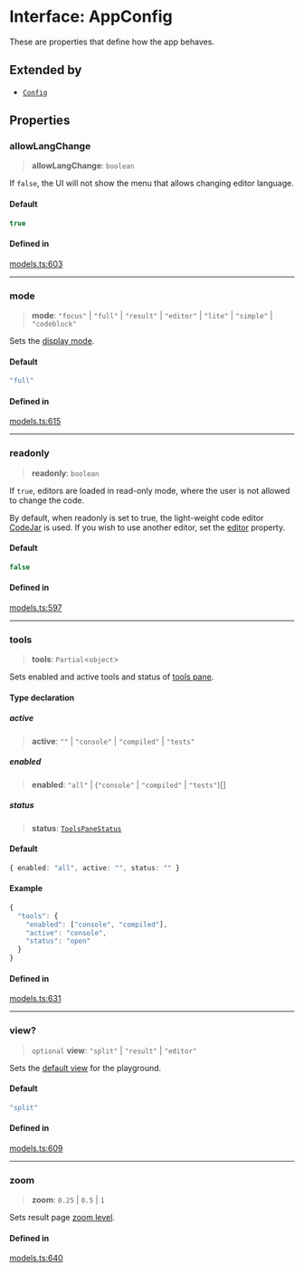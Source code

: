 # Interface: AppConfig

These are properties that define how the app behaves.

## Extended by

- [`Config`](../../interfaces/Config.md)

## Properties

### allowLangChange

> **allowLangChange**: `boolean`

If `false`, the UI will not show the menu that allows changing editor language.

#### Default

```ts
true
```

#### Defined in

[models.ts:603](https://github.com/live-codes/livecodes/blob/bee85b9d53399ef60fcc2e01c3d8b1862b2acaee/src/sdk/models.ts#L603)

***

### mode

> **mode**: `"focus"` \| `"full"` \| `"result"` \| `"editor"` \| `"lite"` \| `"simple"` \| `"codeblock"`

Sets the [display mode](https://livecodes.io/docs/features/display-modes).

#### Default

```ts
"full"
```

#### Defined in

[models.ts:615](https://github.com/live-codes/livecodes/blob/bee85b9d53399ef60fcc2e01c3d8b1862b2acaee/src/sdk/models.ts#L615)

***

### readonly

> **readonly**: `boolean`

If `true`, editors are loaded in read-only mode, where the user is not allowed to change the code.

By default, when readonly is set to true, the light-weight code editor [CodeJar](https://livecodes.io/docs/features/editor-settings#code-editor) is used.
If you wish to use another editor, set the [editor](https://livecodes.io/docs/configuration/configuration-object#editor) property.

#### Default

```ts
false
```

#### Defined in

[models.ts:597](https://github.com/live-codes/livecodes/blob/bee85b9d53399ef60fcc2e01c3d8b1862b2acaee/src/sdk/models.ts#L597)

***

### tools

> **tools**: `Partial`\<`object`\>

Sets enabled and active tools and status of [tools pane](https://livecodes.io/docs/features/tools-pane).

#### Type declaration

##### active

> **active**: `""` \| `"console"` \| `"compiled"` \| `"tests"`

##### enabled

> **enabled**: `"all"` \| (`"console"` \| `"compiled"` \| `"tests"`)[]

##### status

> **status**: [`ToolsPaneStatus`](../type-aliases/ToolsPaneStatus.md)

#### Default

```ts
{ enabled: "all", active: "", status: "" }
```

#### Example

```js
{
  "tools": {
    "enabled": ["console", "compiled"],
    "active": "console",
    "status": "open"
  }
}
```

#### Defined in

[models.ts:631](https://github.com/live-codes/livecodes/blob/bee85b9d53399ef60fcc2e01c3d8b1862b2acaee/src/sdk/models.ts#L631)

***

### view?

> `optional` **view**: `"split"` \| `"result"` \| `"editor"`

Sets the [default view](https://livecodes.io/docs/features/default-view) for the playground.

#### Default

```ts
"split"
```

#### Defined in

[models.ts:609](https://github.com/live-codes/livecodes/blob/bee85b9d53399ef60fcc2e01c3d8b1862b2acaee/src/sdk/models.ts#L609)

***

### zoom

> **zoom**: `0.25` \| `0.5` \| `1`

Sets result page [zoom level](https://livecodes.io/docs/features/result#result-page-zoom).

#### Defined in

[models.ts:640](https://github.com/live-codes/livecodes/blob/bee85b9d53399ef60fcc2e01c3d8b1862b2acaee/src/sdk/models.ts#L640)